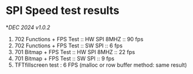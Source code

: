 # SPI Speed test results 

**DEC 2024 v1.0.2*

1. 702 Functions + FPS Test :: HW SPI  8MHZ :: 90 fps
2. 702 Functions + FPS Test :: SW SPI :: 6 fps
3. 701 Bitmap + FPS Test :: HW SPI  8MHZ :: 22 fps
4. 701 Bitmap + FPS Test :: SW SPI ::  9 fps
5. TFTfillscreen test : 6 FPS (malloc or  row buffer method: same result)


